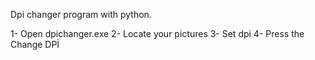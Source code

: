 Dpi changer program with python.

1- Open dpichanger.exe 
2- Locate your pictures
3- Set dpi
4- Press the Change DPİ


